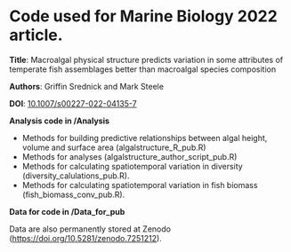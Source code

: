# Code used for Marine Biology 2022 article.

**Title**: Macroalgal physical structure predicts variation in some attributes of temperate fish assemblages better than macroalgal species composition

**Authors**: Griffin Srednick and Mark Steele

**DOI**: [10.1007/s00227-022-04135-7](https://doi.org/10.1007/s00227-022-04135-7)

**Analysis code in /Analysis**
- Methods for building predictive relationships between algal height, volume and surface area (algalstructure_R_pub.R)
- Methods for analyses (algalstructure_author_script_pub.R)
- Methods for calculating spatiotemporal variation in diversity (diversity_calulations_pub.R).
- Methods for calculating spatiotemporal variation in fish biomass (fish_biomass_conv_pub.R).

**Data for code in /Data_for_pub**

Data are also permanently stored at Zenodo (https://doi.org/10.5281/zenodo.7251212).

